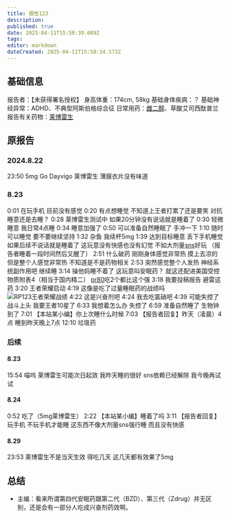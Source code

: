 ```yaml
---
title: 报告123
description: 
published: true
date: 2025-04-11T15:58:39.009Z
tags: 
editor: markdown
dateCreated: 2025-04-11T15:58:34.573Z
---
```


## 基础信息
报告者：【未获得署名授权】
身高体重：174cm, 58kg
基础身体疾病：？
基础神经异常：ADHD、不典型阿斯伯格综合征
日常用药：[雌二醇](/drug/E2)、草酸艾司西酞普兰
报告有关药物：[莱博雷生](/drug/莱博雷生)

## 原报告
### 2024.8.22
23:50 5mg Go Dayvigo 莱博雷生 薄膜衣片没有味道
### 8.23
0:01 在玩手机 目前没有感觉
0:20 有点想睡觉 不知道上王者打累了还是要笑 对抗睡意还是去睡？
0:28 莱博雷生测试中 如果20分钟没有说话就是睡着了
0:30 轻微睡意 我日常4点睡
0:34 睡意加强了
0:50 可以准备自然睡眠了 手冲一下
1:10 随时可以睡觉 要不要继续坚持
1:32 杂鱼 我续杯5mg
1:39 达到目标睡意 丢下手机睡觉 如果后续不说话就是睡着了 这玩意没有快感也没有幻觉 不如大剂量[sns](/drug/思诺思)好玩
（报告者睡着一段时间然后又醒了）
2:51 什么破药 刚刚身体感觉非常热 摸上去凉的 但是整个人感觉非常热 不知道是不是药物相关 
2:53 突然感觉整个人发热 神经系统副作用吧 继续睡
3:14 操他妈睡不着了 这玩意叫安眠药？ 就这还配进美国受控物质附表4（相当于国内精二） [pr80](/drug/PR80)吃2个都比这个强
3:18 我要投稿报告 避雷这药
3:20 王者荣耀启动
4:19 这像是吃了过量睡眠药的战绩吗 ![RP123王者荣耀战绩](/imgs/rp123王者荣耀战绩.jpg)
4:22 这是兴奋剂吧
4:24 我去吃氯硝吧
4:39 可能失控了 战斗上头 我要王者10星了
6:33 我想着怎么办 失控了
6:59 准备自然睡了 生物钟到了
7:01 【本站某小编】你上次睡什么时候
7:03 【报告者回复】昨天（凌晨）4点 睡到昨天晚上7点
12:10 垃圾药
### 后续
#### 8.23
15:54 喵呜 莱博雷生可能次日起效 我昨天睡的很好 sns依赖已经解除 我今晚再试试
#### 8.24
0:52 吃了（5mg莱博雷生）
2:22 【本站某小编】睡着了吗
3:11 【报告者回复】玩手机 不玩手机才能睡 这东西不像大剂量sns强行睡 而且没有快感
#### 8.29
23:53 莱博雷生不是当天生效 得吃几天 这几天都有效果了5mg

## 总结
- 主编：看来所谓第四代安眠药跟第二代（BZD）、第三代（Zdrug）并无区别，还是会有一部分人吃成兴奋剂药效啊。